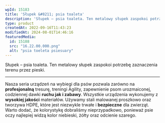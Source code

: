 ```yaml
---
wpId: 15183
title: 'Słupek &#8211; psia toaleta'
description: 'Słupek – psia toaleta. Ten metalowy słupek zaspokoi potrzebę zaznaczenia terenu przez pieski. Nasza seria urządzeń na wybiegi dla psów pozwala zarówno na profesjonalną tresurę, treningi Agility, zapewnienie psom urozmaiconej, codziennej dawki ruchu jak i zabawy. Wszystkie urządzenia wykonujemy z wysokiej jakości materiałów. Używamy stali malowanej proszkowo oraz tworzywa HDPE, które jest niezwykle trwałe i ...'
type: product
createdAt: 2022-09-16T11:43:23
modifiedAt: 2024-08-01T14:46:16
featuredMedia:
  id: 15188
  src: "16.22.00.000.png"
  alt: "psia toeleta psiesuary"
---
```



Słupek – psia toaleta. Ten metalowy słupek zaspokoi potrzebę zaznaczenia terenu przez pieski.

* * *

Nasza seria urządzeń na wybiegi dla psów pozwala zarówno na **profesjonalną** tresurę, treningi Agility, zapewnienie psom urozmaiconej, codziennej dawki **ruchu jak i zabawy**. Wszystkie urządzenia wykonujemy z **wysokiej jakości** materiałów. Używamy stali malowanej proszkowo oraz tworzywa HDPE, które jest niezwykle trwałe i **bezpieczne** dla zwierząt. Warto dodać, że kolorystykę dobraliśmy nieprzypadkowo, ponieważ psie oczy najlepiej widzą kolor niebieski, żółty oraz odcienie szarego.